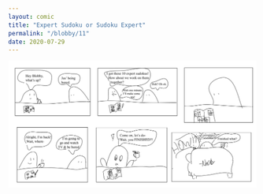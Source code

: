 ```yaml
---
layout: comic
title: "Expert Sudoku or Sudoku Expert"
permalink: "/blobby/11"
date: 2020-07-29
---
```

<img src="/comicsimages/07-29-20-Expert-Sudoku-or-Sudoku-Expert.svg"/>